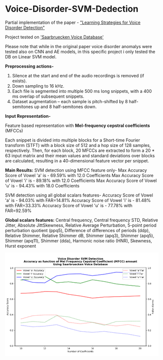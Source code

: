 # Voice-Disorder-SVM-Dedection
Partial implementation of the paper - ["Learning Strategies for Voice Disorder Detection"](/LearningStrategiesforVoiceDisorderDetection.pdf)

Project tested on ['Saarbruecken Voice Database'](http://stimmdb.coli.uni-saarland.de/help_en.php4)

Please note that while in the original paper voice disorder anomalys were tested also on CNN and AE models, in this specific project i only tested the DB on Linear SVM model.

**Preprocessing actions-**
1.	Silence at the start and end of the audio recordings is removed (if exists).
2.	Down sampling to 16 kHz.
3.	Each file is segmented into multiple 500 ms long snippets, with a 400 ms overlap of subsequent snippets.
4.	Dataset augmentation – each sample is pitch-shifted by 8 half-semitones up and 8 half-semitones down.

**Input Representation-**

Feature based representation with **Mel-frequency cepstral coefficients** (MFCCs)

Each snippet is divided into multiple blocks for a Short-time Fourier transform (STFT) with a block size of 512 and a hop size of 128 samples, respectively. 
Then, for each block, 20 MFCCs are extracted to form a 20 * 63 input matrix and their mean values and standard deviations over blocks are calculated, resulting in a 40-dimensional feature vector per snippet.

**Main Results:**
SVM detection using MFCC feature only-
Max Accuracy Score of Vowel 'a' is - 69.59% with 12.0 Coefficients
Max Accuracy Score of Vowel 'i' is - 89.18% with 12.0 Coefficients
Max Accuracy Score of Vowel 'u' is - 94.43% with 18.0 Coefficients

SVM detection using all global scalars features-
Accuracy Score of Vowel 'a' is - 94.03% with FAR=14.81%
Accuracy Score of Vowel 'i' is - 81.48% with FAR=33.33%
Accuracy Score of Vowel 'u' is - 77.78% with FAR=92.59% 

**Global scalars features:**
Central frequency, Central frequency STD, Relative Jitter, Absolute JittSkewness, Relative Average Perturbation, 
5-point period perturbation quotient (ppq5), Difference of differences of periods (ddp), Relative Shimmer,
Relative Shimmer dB, Shimmer (apq3), Shimmer (apq5), Shimmer (apq11), Shimmer (dda), 
Harmonic noise ratio (HNR), Skewness, Hurst exponent



![Image](/Accuracy_results.PNG)
